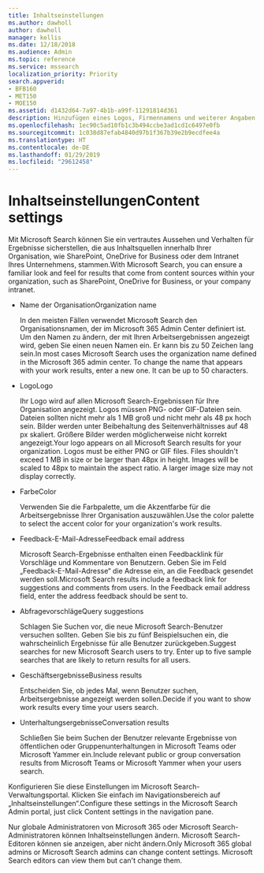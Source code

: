 ```yaml
---
title: Inhaltseinstellungen
ms.author: dawholl
author: dawholl
manager: kellis
ms.date: 12/18/2018
ms.audience: Admin
ms.topic: reference
ms.service: mssearch
localization_priority: Priority
search.appverid:
- BFB160
- MET150
- MOE150
ms.assetid: d1432d64-7a97-4b1b-a99f-11291814d361
description: Hinzufügen eines Logos, Firmennamens und weiterer Angaben zu Ihren Microsoft Search-Arbeitsergebnissen
ms.openlocfilehash: 1ec90c5ad10fb1c3b494ccbe3ad1cd1c6497e0fb
ms.sourcegitcommit: 1c038d87efab4840d97b1f367b39e2b9ecdfee4a
ms.translationtype: HT
ms.contentlocale: de-DE
ms.lasthandoff: 01/29/2019
ms.locfileid: "29612458"
---
```

# <a name="content-settings"></a><span data-ttu-id="c2435-103">Inhaltseinstellungen</span><span class="sxs-lookup"><span data-stu-id="c2435-103">Content settings</span></span>

<span data-ttu-id="c2435-104">Mit Microsoft Search können Sie ein vertrautes Aussehen und Verhalten für Ergebnisse sicherstellen, die aus Inhaltsquellen innerhalb Ihrer Organisation, wie SharePoint, OneDrive for Business oder dem Intranet Ihres Unternehmens, stammen.</span><span class="sxs-lookup"><span data-stu-id="c2435-104">With Microsoft Search, you can ensure a familiar look and feel for results that come from content sources within your organization, such as SharePoint, OneDrive for Business, or your company intranet.</span></span> 
  
- <span data-ttu-id="c2435-105">Name der Organisation</span><span class="sxs-lookup"><span data-stu-id="c2435-105">Organization name</span></span>
    
    <span data-ttu-id="c2435-p101">In den meisten Fällen verwendet Microsoft Search den Organisationsnamen, der im Microsoft 365 Admin Center definiert ist. Um den Namen zu ändern, der mit Ihren Arbeitsergebnissen angezeigt wird, geben Sie einen neuen Namen ein. Er kann bis zu 50 Zeichen lang sein.</span><span class="sxs-lookup"><span data-stu-id="c2435-p101">In most cases Microsoft Search uses the organization name defined in the Microsoft 365 admin center. To change the name that appears with your work results, enter a new one. It can be up to 50 characters.</span></span>
    
- <span data-ttu-id="c2435-109">Logo</span><span class="sxs-lookup"><span data-stu-id="c2435-109">Logo</span></span>
    
    <span data-ttu-id="c2435-p102">Ihr Logo wird auf allen Microsoft Search-Ergebnissen für Ihre Organisation angezeigt. Logos müssen PNG- oder GIF-Dateien sein. Dateien sollten nicht mehr als 1 MB groß und nicht mehr als 48 px hoch sein. Bilder werden unter Beibehaltung des Seitenverhältnisses auf 48 px skaliert. Größere Bilder werden möglicherweise nicht korrekt angezeigt.</span><span class="sxs-lookup"><span data-stu-id="c2435-p102">Your logo appears on all Microsoft Search results for your organization. Logos must be either PNG or GIF files. Files shouldn't exceed 1 MB in size or be larger than 48px in height. Images will be scaled to 48px to maintain the aspect ratio. A larger image size may not display correctly.</span></span>
    
- <span data-ttu-id="c2435-115">Farbe</span><span class="sxs-lookup"><span data-stu-id="c2435-115">Color</span></span>
    
    <span data-ttu-id="c2435-116">Verwenden Sie die Farbpalette, um die Akzentfarbe für die Arbeitsergebnisse Ihrer Organisation auszuwählen.</span><span class="sxs-lookup"><span data-stu-id="c2435-116">Use the color palette to select the accent color for your organization's work results.</span></span>
    
- <span data-ttu-id="c2435-117">Feedback-E-Mail-Adresse</span><span class="sxs-lookup"><span data-stu-id="c2435-117">Feedback email address</span></span>
    
    <span data-ttu-id="c2435-p103">Microsoft Search-Ergebnisse enthalten einen Feedbacklink für Vorschläge und Kommentare von Benutzern. Geben Sie im Feld „Feedback-E-Mail-Adresse“ die Adresse ein, an die Feedback gesendet werden soll.</span><span class="sxs-lookup"><span data-stu-id="c2435-p103">Microsoft Search results include a feedback link for suggestions and comments from users. In the Feedback email address field, enter the address feedback should be sent to.</span></span>
    
- <span data-ttu-id="c2435-120">Abfragevorschläge</span><span class="sxs-lookup"><span data-stu-id="c2435-120">Query suggestions</span></span>
    
    <span data-ttu-id="c2435-p104">Schlagen Sie Suchen vor, die neue Microsoft Search-Benutzer versuchen sollten. Geben Sie bis zu fünf Beispielsuchen ein, die wahrscheinlich Ergebnisse für alle Benutzer zurückgeben.</span><span class="sxs-lookup"><span data-stu-id="c2435-p104">Suggest searches for new Microsoft Search users to try. Enter up to five sample searches that are likely to return results for all users.</span></span>
    
- <span data-ttu-id="c2435-123">Geschäftsergebnisse</span><span class="sxs-lookup"><span data-stu-id="c2435-123">Business results</span></span>
    
    <span data-ttu-id="c2435-124">Entscheiden Sie, ob jedes Mal, wenn Benutzer suchen, Arbeitsergebnisse angezeigt werden sollen.</span><span class="sxs-lookup"><span data-stu-id="c2435-124">Decide if you want to show work results every time your users search.</span></span>
    
- <span data-ttu-id="c2435-125">Unterhaltungsergebnisse</span><span class="sxs-lookup"><span data-stu-id="c2435-125">Conversation results</span></span>
    
    <span data-ttu-id="c2435-126">Schließen Sie beim Suchen der Benutzer relevante Ergebnisse von öffentlichen oder Gruppenunterhaltungen in Microsoft Teams oder Microsoft Yammer ein.</span><span class="sxs-lookup"><span data-stu-id="c2435-126">Include relevant public or group conversation results from Microsoft Teams or Microsoft Yammer when your users search.</span></span>
    
<span data-ttu-id="c2435-127">Konfigurieren Sie diese Einstellungen im Microsoft Search-Verwaltungsportal. Klicken Sie einfach im Navigationsbereich auf „Inhaltseinstellungen“.</span><span class="sxs-lookup"><span data-stu-id="c2435-127">Configure these settings in the Microsoft Search Admin portal, just click Content settings in the navigation pane.</span></span>
  
<span data-ttu-id="c2435-p105">Nur globale Administratoren von Microsoft 365 oder Microsoft Search-Administratoren können Inhaltseinstellungen ändern. Microsoft Search-Editoren können sie anzeigen, aber nicht ändern.</span><span class="sxs-lookup"><span data-stu-id="c2435-p105">Only Microsoft 365 global admins or Microsoft Search admins can change content settings. Microsoft Search editors can view them but can't change them.</span></span>


